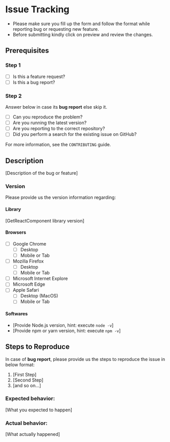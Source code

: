 # Issue Tracking

* Please make sure you fill up the form and follow the format while reporting bug or requesting new feature.
* Before submitting kindly click on preview and review the changes.

## Prerequisites

### Step 1

* [ ] Is this a feature request?
* [ ] Is this a bug report?

### Step 2

Answer below in case its **bug report** else skip it.

* [ ] Can you reproduce the problem?
* [ ] Are you running the latest version?
* [ ] Are you reporting to the correct repository?
* [ ] Did you perform a search for the existing issue on GitHub?

For more information, see the `CONTRIBUTING` guide.

## Description

[Description of the bug or feature]

### Version

Please provide us the version information regarding:

#### Library

[GetReactComponent library version]

#### Browsers

* [ ] Google Chrome
  * [ ] Desktop
  * [ ] Mobile or Tab
* [ ] Mozilla Firefox
  * [ ] Desktop
  * [ ] Mobile or Tab
* [ ] Microsoft Internet Explore
* [ ] Microsoft Edge
* [ ] Apple Safari
  * [ ] Desktop (MacOS)
  * [ ] Mobile or Tab

#### Softwares

* [Provide Node.js version, hint: execute `node -v`]
* [Provide npm or yarn version, hint: execute `npm -v`]

## Steps to Reproduce

In case of **bug report**, please provide us the steps to reproduce the issue in below format:

1. [First Step]
2. [Second Step]
3. [and so on...]

### Expected behavior:

[What you expected to happen]

### Actual behavior:

[What actually happened]
